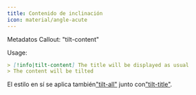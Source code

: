 ```yaml
---
title: Contenido de inclinación
icon: material/angle-acute
---
```


Metadatos Callout: "tilt-content"

Usage:

```md
> [!info|tilt-content] The title will be displayed as usual
> The content will be tilted
```

El estilo en sí se aplica también["tilt-all"](../combined-styling/page-17.md)
junto con["tilt-title"](../title-styling/page-17.md).

